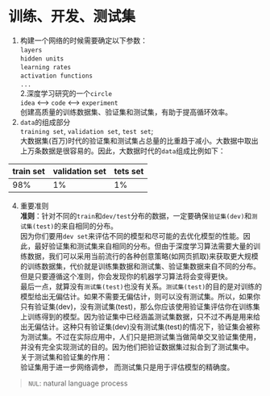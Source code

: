 # 训练、开发、测试集

1. 构建一个网络的时候需要确定以下参数：        
`layers`                  
`hidden units`                
`learning rates`             
`activation functions`             
`...`             
2.深度学习研究的一个`circle`        
`idea` <--> `code` <--> `experiment`        
创建高质量的训练数据集、验证集和测试集，有助于提高循环效率。        
3. `data`的组成部分        
`training set`, `validation set`, `test set`;        
大数据集(百万)时代的验证集和测试集占总量的比重趋于减小。大数据中取出上万条数据是很容易的。因此，大数据时代的`data`组成比例如下：        

|train set| validation set|tets set|
|-----|-----|--------|
|98%  |1% | 1%|    

4. 重要准则      
**准则**：针对不同的`train`和`dev/test`分布的数据，一定要确保`验证集(dev)`和`测试集(test)`的来自相同的分布。     
因为你们要用`dev set`来评估不同的模型和尽可能的去优化模型的性能。因此，最好验证集和测试集来自相同的分布。但由于深度学习算法需要大量的训练数据，我们可以采用当前流行的各种创意策略(如网页抓取)来获取更大规模的训练数据集，代价就是训练集数据和测试集、验证集数据来自不同的分布。但是只要遵循这个准则，你会发现你的机器学习算法将会变得更快。          
最后一点，就算没有`测试集(test)`也没有关系。`测试集(test)`的目的是对训练的模型给出无偏估计。如果不需要无偏估计，则可以没有测试集。所以，如果你只有验证集(dev)，没有测试集(test)，那么你应该使用验证集评估你在训练集上训练得到的模型。因为验证集中已经涵盖测试集数据，只不过不再是用来给出无偏估计。这种只有验证集(dev)没有测试集(test)的情况下，验证集会被称为测试集。不过在实际应用中，人们只是把测试集当做简单交叉验证集使用，并没有完全实现测试的目的。因为他们把验证数据集过拟合到了测试集中。     
关于测试集和验证集的作用：        
验证集用于进一步网络调参， 而测试集只是用于评估模型的精确度。         

> `NUL`: natural language process        
